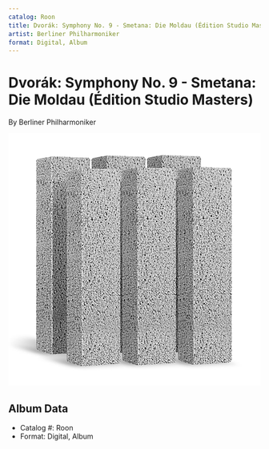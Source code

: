 ```yaml
---
catalog: Roon
title: Dvorák: Symphony No. 9 - Smetana: Die Moldau (Édition Studio Masters)
artist: Berliner Philharmoniker
format: Digital, Album
---
```


# Dvorák: Symphony No. 9 - Smetana: Die Moldau (Édition Studio Masters)

By Berliner Philharmoniker

![](../../assets/albumcovers/Berliner_Philharmoniker-Dvorák-_Symphony_No_9_-_Smetana-_Die_Moldau_Édition_Studio_Masters.png)

## Album Data

- Catalog #: Roon
- Format: Digital, Album

